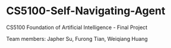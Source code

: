 # CS5100-Self-Navigating-Agent
CS5100 Foundation of Artificial Intelligence - Final Project

Team members: Japher Su, Furong Tian, Weiqiang Huang
